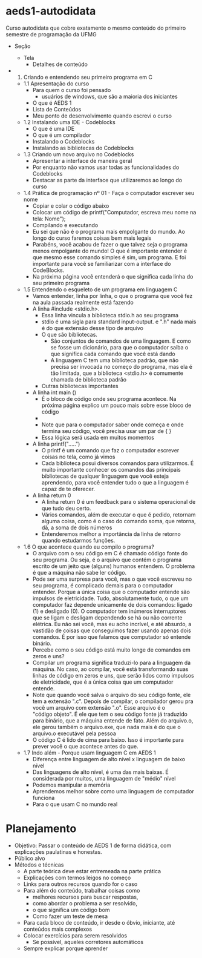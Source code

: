 # aeds1-autodidata
Curso autodidata que cobre exatamente o mesmo conteúdo do primeiro semestre de programação da UFMG



- Seção
	- Tela
		- Detalhes de conteúdo


- 1. Criando e entendendo seu primeiro programa em C
	- 1.1 Apresentação do curso
		- Para quem o curso foi pensado
			- usuários de windows, que são a maioria dos iniciantes
		- O que é AEDS 1
		- Lista de Conteúdos
		- Meu ponto de desenvolvimento quando escrevi o curso
	- 1.2 Instalando uma IDE - Codeblocks
		- O que é uma IDE
		- O que é um compilador
		- Instalando o Codeblocks
		- Instalando as bibliotecas do Codeblocks
	- 1.3 Criando um novo arquivo no Codeblocks
		- Apresentar a interface de maneira geral
		- Por enquanto não vamos usar todas as funcionalidades do Codeblocks
		- Destacar as parte da interface que utilizaremos ao longo do curso
	- 1.4 Prática de programação nº 01 - Faça o computador escrever seu nome
		- Copiar e colar o código abaixo
		- Colocar um código de printf("Computador, escreva meu nome na tela: Nome");
		- Compilando e executando
		- Eu sei que não é o programa mais empolgante do mundo. Ao longo do curso faremos coisas bem mais legais
		- Parabéns, você acabou de fazer o que talvez seja o programa menos empolgante do mundo! O que é importante entender é que mesmo esse comando simples é sim, um programa. E foi importante para você se familiarizar com a interface do CodeBlocks.
		- Na próxima página você entenderá o que significa cada linha do seu primeiro programa
	- 1.5 Entendendo o esqueleto de um programa em linguagem C
		- Vamos entender, linha por linha, o que o programa que você fez na aula passada realmente está fazendo
		- A linha #include <stdio.h>. 
			- Essa linha vincula a biblioteca stdio.h ao seu programa
			- stdio é uma sigla para standard input-output. e ".h" nada mais é do que extensão desse tipo de arquivo
			- O que são bibliotecas.
				- São conjuntos de comandos de uma linguagem. E como se fosse um dicionário, para que o computador saiba o que significa cada comando que você está dando
				- A linguagem C tem uma biblioteca padrão, que não precisa ser invocada no começo do programa, mas ela é tão limitada, que a biblioteca <stdio.h> é comumente chamada de biblioteca padrão
			- Outras bibliotecas importantes
		- A linha int main ()
			- É o bloco de código onde seu programa acontece. Na próxima página explico um pouco mais sobre esse bloco de código
			- 
			- Note que para o computador saber onde começa e onde termina seu código, você precisa usar um par de { }
			- Essa lógica será usada em muitos momentos
		- A linha printf(".....")
			- O printf é um comando que faz o computador escrever coisas no tela, como já vimos
			- Cada biblioteca posui diversos comandos para utilizarmos. É muito importante conhecer os comandos das principais bibliotecas de qualquer linguagem que você esteja aprendendo, para você entender tudo o que a linguagem é capaz de te oferecer.
		- A linha return 0
			- A linha return 0 é um feedback para o sistema operacional de que tudo deu certo.
			- Vários comandos, além de executar o que é pedido, retornam alguma coisa, como é o caso do comando soma, que retorna, dã, a soma de dois números
			- Entenderemos melhor a importância da linha de retorno quando estudarmos funções.
	- 1.6 O que acontece quando eu compilo o programa?
		- O arquivo com o seu código em C é chamado código fonte do seu programa. Ou seja, é o arquivo que contém o programa escrito de um jeito que (alguns) humanos entendem. O problema é que a máquina não sabe ler código. 
		- Pode ser uma surpresa para você, mas o que você escreveu no seu programa, é complicado demais para o computador entender. Porque a única coisa que o computador entende são impulsos de eletricidade. Tudo, absolutamente tudo, o que um computador faz depende unicamente de dois comandos: ligado (1) e desligado (0). O computador tem inúmeros interruptores que se ligam e desligam dependendo se há ou não corrente elétrica. Eu não sei você, mas eu acho incrível, e até absurdo, a vastidão de coisas que conseguimos fazer usando apenas dois comandos. É por isso que falamos que computador só entende binário.
		- Percebe como o seu código está muito longe de comandos em zeros e uns?
		- Compilar um programa significa traduzi-lo para a linguagem da máquina. No caso, ao compilar, você está transformando suas linhas de código em zeros e uns, que serão lidos como impulsos de eletricidade, que é a única coisa que um computador entende.
		- Note que quando você salva o arquivo do seu código fonte, ele tem a extensão ".c". Depois de compilar, o compilador gerou pra você um arquivo com extensão ".o". Esse arquivo é o "código objeto". É ele que tem o seu código fonte já traduzido para binário, que a máquina entende de fato. Além do arquivo.o, ele gerou também o arquivo.exe, que nada mais é do que o arquivo.o executável pela pessoa
		- O código C é lido de cima para baixo. Isso é importante para prever você o que acontece antes do que.
	- 1.7 Indo além - Porque usam linguagem C em AEDS 1
		- Diferença entre linguagem de alto nível x linguagem de baixo nível 
		- Das linguagens de alto nível, é uma das mais baixas. É considerada por muitos, uma linguagem de "médio" nível
		- Podemos manipular a memória
		- Aprendemos melhor sobre como uma linguagem de computador funciona
		- Para o que usam C no mundo real


# Planejamento

- Objetivo: Passar o conteúdo de AEDS 1 de forma didática, com explicações paulatinas e honestas.
- Público alvo
- Métodos e técnicas
	- A parte teórica deve estar entremeada na parte prática
	- Explicações com termos leigos no começo
	- Links para outros recursos quando for o caso
	- Para além do conteúdo, trabalhar coisas como 
		- melhores recursos para buscar respostas, 
		- como abordar o problema a ser resolvido, 
		- o que significa um código bom
		- Como fazer um teste de mesa
	- Para cada bloco de conteúdo, ir desde o óbvio, iniciante, até conteúdos mais complexos
	- Colocar exercícios para serem resolvidos
		- Se possível, aqueles corretores automáticos
	- Sempre explicar porque aprender
